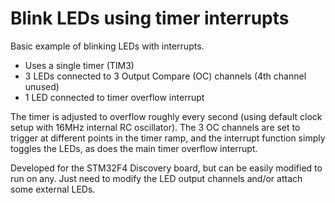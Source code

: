 # Blink LEDs using timer interrupts

Basic example of blinking LEDs with interrupts.
 - Uses a single timer (TIM3)
 - 3 LEDs connected to 3 Output Compare (OC) channels (4th channel unused)
 - 1 LED connected to timer overflow interrupt

The timer is adjusted to overflow roughly every second (using default clock setup with 16MHz internal RC oscillator).
The 3 OC channels are set to trigger at different points in the timer ramp, and the interrupt function simply toggles the LEDs, as does the main timer overflow interrupt.

Developed for the STM32F4 Discovery board, but can be easily modified to run on any.
Just need to modify the LED output channels and/or attach some external LEDs.